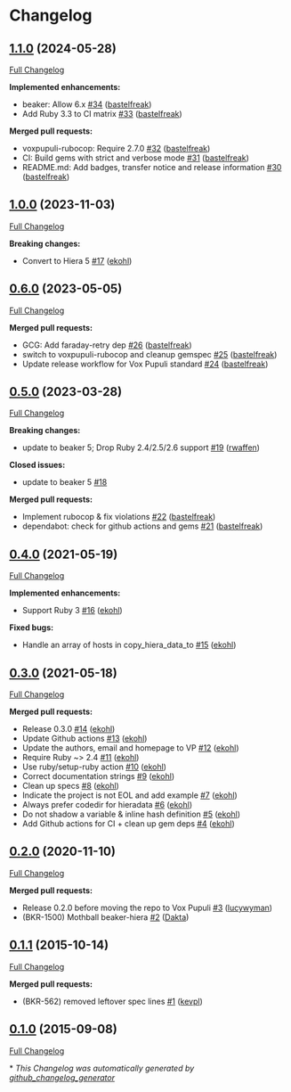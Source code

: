 # Changelog

## [1.1.0](https://github.com/voxpupuli/beaker-hiera/tree/1.1.0) (2024-05-28)

[Full Changelog](https://github.com/voxpupuli/beaker-hiera/compare/1.0.0...1.1.0)

**Implemented enhancements:**

- beaker: Allow 6.x [\#34](https://github.com/voxpupuli/beaker-hiera/pull/34) ([bastelfreak](https://github.com/bastelfreak))
- Add Ruby 3.3 to CI matrix [\#33](https://github.com/voxpupuli/beaker-hiera/pull/33) ([bastelfreak](https://github.com/bastelfreak))

**Merged pull requests:**

- voxpupuli-rubocop: Require 2.7.0 [\#32](https://github.com/voxpupuli/beaker-hiera/pull/32) ([bastelfreak](https://github.com/bastelfreak))
- CI: Build gems with strict and verbose mode [\#31](https://github.com/voxpupuli/beaker-hiera/pull/31) ([bastelfreak](https://github.com/bastelfreak))
- README.md: Add badges, transfer notice and release information [\#30](https://github.com/voxpupuli/beaker-hiera/pull/30) ([bastelfreak](https://github.com/bastelfreak))

## [1.0.0](https://github.com/voxpupuli/beaker-hiera/tree/1.0.0) (2023-11-03)

[Full Changelog](https://github.com/voxpupuli/beaker-hiera/compare/0.6.0...1.0.0)

**Breaking changes:**

- Convert to Hiera 5 [\#17](https://github.com/voxpupuli/beaker-hiera/pull/17) ([ekohl](https://github.com/ekohl))

## [0.6.0](https://github.com/voxpupuli/beaker-hiera/tree/0.6.0) (2023-05-05)

[Full Changelog](https://github.com/voxpupuli/beaker-hiera/compare/0.5.0...0.6.0)

**Merged pull requests:**

- GCG: Add faraday-retry dep [\#26](https://github.com/voxpupuli/beaker-hiera/pull/26) ([bastelfreak](https://github.com/bastelfreak))
- switch to voxpupuli-rubocop and cleanup gemspec [\#25](https://github.com/voxpupuli/beaker-hiera/pull/25) ([bastelfreak](https://github.com/bastelfreak))
- Update release workflow for Vox Pupuli standard [\#24](https://github.com/voxpupuli/beaker-hiera/pull/24) ([bastelfreak](https://github.com/bastelfreak))

## [0.5.0](https://github.com/voxpupuli/beaker-hiera/tree/0.5.0) (2023-03-28)

[Full Changelog](https://github.com/voxpupuli/beaker-hiera/compare/0.4.0...0.5.0)

**Breaking changes:**

- update to beaker 5; Drop Ruby 2.4/2.5/2.6 support [\#19](https://github.com/voxpupuli/beaker-hiera/pull/19) ([rwaffen](https://github.com/rwaffen))

**Closed issues:**

- update to beaker 5 [\#18](https://github.com/voxpupuli/beaker-hiera/issues/18)

**Merged pull requests:**

- Implement rubocop & fix violations [\#22](https://github.com/voxpupuli/beaker-hiera/pull/22) ([bastelfreak](https://github.com/bastelfreak))
- dependabot: check for github actions and gems [\#21](https://github.com/voxpupuli/beaker-hiera/pull/21) ([bastelfreak](https://github.com/bastelfreak))

## [0.4.0](https://github.com/voxpupuli/beaker-hiera/tree/0.4.0) (2021-05-19)

[Full Changelog](https://github.com/voxpupuli/beaker-hiera/compare/0.3.0...0.4.0)

**Implemented enhancements:**

- Support Ruby 3 [\#16](https://github.com/voxpupuli/beaker-hiera/pull/16) ([ekohl](https://github.com/ekohl))

**Fixed bugs:**

- Handle an array of hosts in copy\_hiera\_data\_to [\#15](https://github.com/voxpupuli/beaker-hiera/pull/15) ([ekohl](https://github.com/ekohl))

## [0.3.0](https://github.com/voxpupuli/beaker-hiera/tree/0.3.0) (2021-05-18)

[Full Changelog](https://github.com/voxpupuli/beaker-hiera/compare/0.2.0...0.3.0)

**Merged pull requests:**

- Release 0.3.0 [\#14](https://github.com/voxpupuli/beaker-hiera/pull/14) ([ekohl](https://github.com/ekohl))
- Update Github actions [\#13](https://github.com/voxpupuli/beaker-hiera/pull/13) ([ekohl](https://github.com/ekohl))
- Update the authors, email and homepage to VP [\#12](https://github.com/voxpupuli/beaker-hiera/pull/12) ([ekohl](https://github.com/ekohl))
- Require Ruby ~\> 2.4 [\#11](https://github.com/voxpupuli/beaker-hiera/pull/11) ([ekohl](https://github.com/ekohl))
- Use ruby/setup-ruby action [\#10](https://github.com/voxpupuli/beaker-hiera/pull/10) ([ekohl](https://github.com/ekohl))
- Correct documentation strings [\#9](https://github.com/voxpupuli/beaker-hiera/pull/9) ([ekohl](https://github.com/ekohl))
- Clean up specs [\#8](https://github.com/voxpupuli/beaker-hiera/pull/8) ([ekohl](https://github.com/ekohl))
- Indicate the project is not EOL and add example [\#7](https://github.com/voxpupuli/beaker-hiera/pull/7) ([ekohl](https://github.com/ekohl))
- Always prefer codedir for hieradata [\#6](https://github.com/voxpupuli/beaker-hiera/pull/6) ([ekohl](https://github.com/ekohl))
- Do not shadow a variable & inline hash definition [\#5](https://github.com/voxpupuli/beaker-hiera/pull/5) ([ekohl](https://github.com/ekohl))
- Add Github actions for CI + clean up gem deps [\#4](https://github.com/voxpupuli/beaker-hiera/pull/4) ([ekohl](https://github.com/ekohl))

## [0.2.0](https://github.com/voxpupuli/beaker-hiera/tree/0.2.0) (2020-11-10)

[Full Changelog](https://github.com/voxpupuli/beaker-hiera/compare/0.1.1...0.2.0)

**Merged pull requests:**

- Release 0.2.0 before moving the repo to Vox Pupuli [\#3](https://github.com/voxpupuli/beaker-hiera/pull/3) ([lucywyman](https://github.com/lucywyman))
- \(BKR-1500\) Mothball beaker-hiera [\#2](https://github.com/voxpupuli/beaker-hiera/pull/2) ([Dakta](https://github.com/Dakta))

## [0.1.1](https://github.com/voxpupuli/beaker-hiera/tree/0.1.1) (2015-10-14)

[Full Changelog](https://github.com/voxpupuli/beaker-hiera/compare/0.1.0...0.1.1)

**Merged pull requests:**

- \(BKR-562\) removed leftover spec lines [\#1](https://github.com/voxpupuli/beaker-hiera/pull/1) ([kevpl](https://github.com/kevpl))

## [0.1.0](https://github.com/voxpupuli/beaker-hiera/tree/0.1.0) (2015-09-08)

[Full Changelog](https://github.com/voxpupuli/beaker-hiera/compare/84dbbc6be29c41e74d862665fe9aa9dd7bbacb18...0.1.0)



\* *This Changelog was automatically generated by [github_changelog_generator](https://github.com/github-changelog-generator/github-changelog-generator)*
